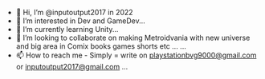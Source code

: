 - 👋 Hi, I’m @inputoutput2017 in 2022
- 👀 I’m interested in Dev and GameDev...
- 🌱 I’m currently learning Unity...
- 💞️ I’m looking to collaborate on making Metroidvania with new universe and big area in Comix books games shorts etc ... ...
- 📫 How to reach me - Simply = write on playstationbvg9000@gmail.com or inputoutput2017@gmail.com ...

<!---
inputoutput2022/inputoutput2022 is a ✨ special ✨ repository because its `README.md` (this file) appears on your GitHub profile.
You can click the Preview link to take a look at your changes.
--->
